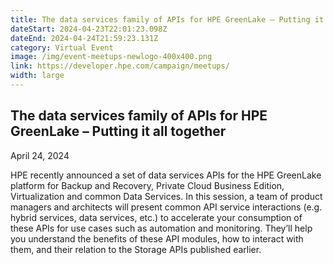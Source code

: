 ```yaml
---
title: The data services family of APIs for HPE GreenLake – Putting it all together
dateStart: 2024-04-23T22:01:23.098Z
dateEnd: 2024-04-24T21:59:23.131Z
category: Virtual Event
image: /img/event-meetups-newlogo-400x400.png
link: https://developer.hpe.com/campaign/meetups/
width: large
---
```

## The data services family of APIs for HPE GreenLake – Putting it all together

April 24, 2024

HPE recently announced a set of data services APIs for the HPE GreenLake platform for Backup and Recovery, Private Cloud Business Edition, Virtualization and common Data Services. In this session, a team of product managers and architects will present common API service interactions (e.g. hybrid services, data services, etc.) to accelerate your consumption of these APIs for use cases such as automation and monitoring. They’ll help you understand the benefits of these API modules, how to interact with them, and their relation to the Storage APIs published earlier.